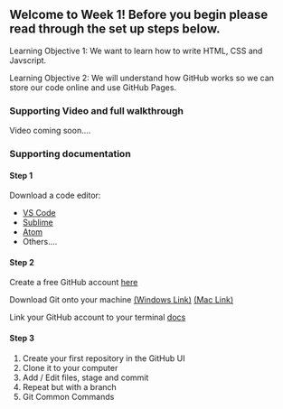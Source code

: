 ## Welcome to Week 1! Before you begin please read through the set up steps below.


Learning Objective 1: We want to learn how to write HTML, CSS and Javscript. 

Learning Objective 2: We will understand how GitHub works so we can store our code online and use GitHub Pages.

### Supporting Video and full walkthrough

Video coming soon....

### Supporting documentation

#### Step 1

Download a code editor:

- [VS Code](https://code.visualstudio.com/download) 
- [Sublime](https://www.sublimetext.com/)
- [Atom](https://atom.io/)
- Others....

#### Step 2

Create a free GitHub account [here](https://github.com/join)

Download Git onto your machine [(Windows Link)](https://git-scm.com/downloads) [(Mac Link)](https://hackernoon.com/install-git-on-mac-a884f0c9d32c)

Link your GitHub account to your terminal [docs](https://help.github.com/en/articles/setting-your-username-in-git)

#### Step 3

1. Create your first repository in the GitHub UI
2. Clone it to your computer
3. Add / Edit files, stage and commit
4. Repeat but with a branch
5. Git Common Commands
